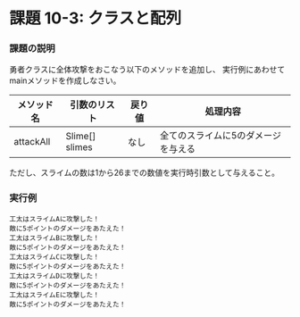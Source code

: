 # 課題 10-3: クラスと配列

### 課題の説明
勇者クラスに全体攻撃をおこなう以下のメソッドを追加し、
実行例にあわせてmainメソッドを作成しなさい。

| メソッド名     | 引数のリスト | 戻り値 | 処理内容 |
|-----------|--------------|--------|----------|
| attackAll | Slime[] slimes | なし | 全てのスライムに5のダメージを与える |

ただし、スライムの数は1から26までの数値を実行時引数として与えること。

### 実行例
```
工太はスライムAに攻撃した！
敵に5ポイントのダメージをあたえた！
工太はスライムBに攻撃した！
敵に5ポイントのダメージをあたえた！
工太はスライムCに攻撃した！
敵に5ポイントのダメージをあたえた！
工太はスライムDに攻撃した！
敵に5ポイントのダメージをあたえた！
工太はスライムEに攻撃した！
敵に5ポイントのダメージをあたえた！
```
